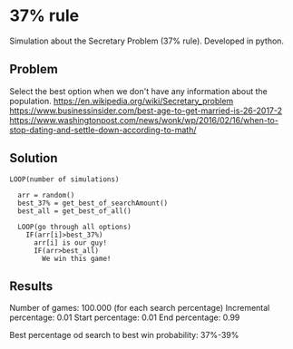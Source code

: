 # 37% rule
Simulation about the Secretary Problem (37% rule). Developed in python.


## Problem
Select the best option when we don't have any information about the population.
https://en.wikipedia.org/wiki/Secretary_problem
https://www.businessinsider.com/best-age-to-get-married-is-26-2017-2
https://www.washingtonpost.com/news/wonk/wp/2016/02/16/when-to-stop-dating-and-settle-down-according-to-math/


## Solution

```
LOOP(number of simulations)
  
  arr = random()
  best_37% = get_best_of_searchAmount()
  best_all = get_best_of_all()
  
  LOOP(go through all options)
    IF(arr[i]>best_37%)
      arr[i] is our guy!
      IF(arr>best_all)
        We win this game!
```


## Results
Number of games:          100.000 (for each search percentage)
Incremental percentage:   0.01
Start percentage:         0.01
End percentage:           0.99

Best percentage od search to best win probability: 37%-39%




